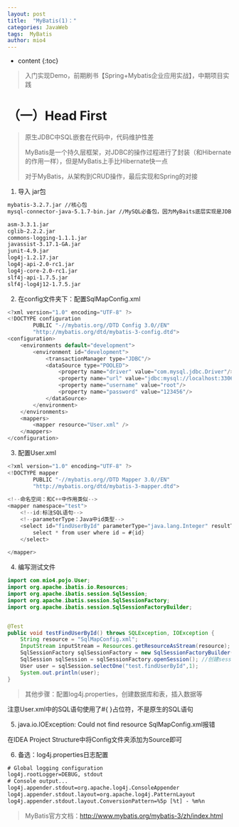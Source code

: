 ```yaml
---
layout: post
title:  "MyBatis(1)："
categories: JavaWeb
tags:  MyBatis
author: mio4
---
```


* content
{:toc}








> 入门实现Demo，前期刷书【Spring+Mybatis企业应用实战】，中期项目实践

# （一）Head First

> 原生JDBC中SQL嵌套在代码中，代码维护性差
>
> MyBatis是一个持久层框架，对JDBC的操作过程进行了封装（和Hibernate的作用一样），但是MyBatis上手比Hibernate快一点
>
> 对于MyBatis，从架构到CRUD操作，最后实现和Spring的对接

1. 导入 jar包

```xml
mybatis-3.2.7.jar //核心包
mysql-connector-java-5.1.7-bin.jar //MySQL必备包，因为MyBaits底层实现是JDBC

asm-3.3.1.jar
cglib-2.2.2.jar
commons-logging-1.1.1.jar
javassist-3.17.1-GA.jar
junit-4.9.jar
log4j-1.2.17.jar
log4j-api-2.0-rc1.jar
log4j-core-2.0-rc1.jar
slf4j-api-1.7.5.jar
slf4j-log4j12-1.7.5.jar
```
2. 在config文件夹下：配置SqlMapConfig.xml

```java
<?xml version="1.0" encoding="UTF-8" ?>
<!DOCTYPE configuration
        PUBLIC "-//mybatis.org//DTD Config 3.0//EN"
        "http://mybatis.org/dtd/mybatis-3-config.dtd">
<configuration>
    <environments default="development">
        <environment id="development">
            <transactionManager type="JDBC"/>
            <dataSource type="POOLED">
                <property name="driver" value="com.mysql.jdbc.Driver"/>
                <property name="url" value="jdbc:mysql://localhost:3306/mybatis?characterEncoding=utf-8"/>
                <property name="username" value="root"/>
                <property name="password" value="123456"/>
            </dataSource>
        </environment>
    </environments>
    <mappers>
        <mapper resource="User.xml" />
    </mappers>
</configuration>
```

3. 配置User.xml

```java
<?xml version="1.0" encoding="UTF-8" ?>
<!DOCTYPE mapper
        PUBLIC "-//mybatis.org//DTD Mapper 3.0//EN"
        "http://mybatis.org/dtd/mybatis-3-mapper.dtd">
        
<!--命名空间：和C++中作用类似-->
<mapper namespace="test"> 
    <!--id:标注SQL语句-->
    <!--parameterType：Java中id类型-->
    <select id="findUserById" parameterType="java.lang.Integer" resultType="com.mio4.pojo.User">
        select * from user where id = #{id}
    </select>
    
</mapper>
```

4. 编写测试文件

```java
import com.mio4.pojo.User;
import org.apache.ibatis.io.Resources;
import org.apache.ibatis.session.SqlSession;
import org.apache.ibatis.session.SqlSessionFactory;
import org.apache.ibatis.session.SqlSessionFactoryBuilder;


@Test
public void testFindUserById() throws SQLException, IOException {
    String resource = "SqlMapConfig.xml";
    InputStream inputStream = Resources.getResourceAsStream(resource); //读取配置文件
    SqlSessionFactory sqlSessionFactory = new SqlSessionFactoryBuilder().build(inputStream); //创建SessionFactory
    SqlSession sqlSession = sqlSessionFactory.openSession(); //创建session
    User user = sqlSession.selectOne("test.findUserById",1);
    System.out.println(user);
}
```

> 其他步骤：配置log4j.properties，创建数据库和表，插入数据等

注意User.xml中的SQL语句使用了#{ }占位符，不是原生的SQL语句

5. java.io.IOException: Could not find resource SqlMapConfig.xml报错

在IDEA Project Structure中将Config文件夹添加为Source即可

6. 备选：log4j.properties日志配置

```xml
# Global logging configuration
log4j.rootLogger=DEBUG, stdout
# Console output...
log4j.appender.stdout=org.apache.log4j.ConsoleAppender
log4j.appender.stdout.layout=org.apache.log4j.PatternLayout
log4j.appender.stdout.layout.ConversionPattern=%5p [%t] - %m%n
```















> MyBatis官方文档：http://www.mybatis.org/mybatis-3/zh/index.html







